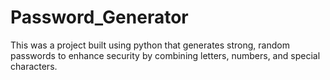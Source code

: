 # Password_Generator
This was a project built using python that generates strong, random passwords to enhance security by combining letters, numbers, and special characters.
